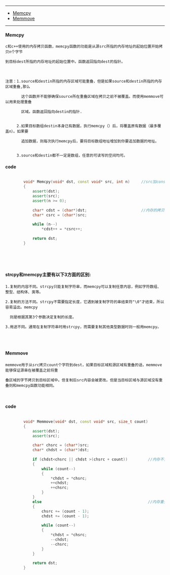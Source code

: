 ---------------------------------------

* [Memcpy](#memcpy)
* [Memmove](#memmove)

---------------------------------------



#### Memcpy

	c和c++使用的内存拷贝函数，memcpy函数的功能是从源src所指的内存地址的起始位置开始拷贝n个字节
	
	到目标dest所指的内存地址的起始位置中。函数返回指向dest的指针。
	
<br>

	注意：1.source和destin所指的内存区域可能重叠，但是如果source和destin所指的内存区域重叠,那么
		  
		   这个函数并不能够确保source所在重叠区域在拷贝之前不被覆盖。而使用memmove可以用来处理重叠
		 
		   区域。函数返回指向destin的指针.
		 
		 
		 2.如果目标数组destin本身已有数据，执行memcpy（）后，将覆盖原有数据（最多覆盖n）。如果要
		 
		   追加数据，则每次执行memcpy后，要将目标数组地址增加到你要追加数据的地址。
		 
		  
		 3.source和destin都不一定是数组，任意的可读写的空间均可。
		  

#### code

```cpp

		void* Memcpy(void* dst, const void* src, int n)     //src加const,只读，防止被意外修改，
		{
			assert(dst);
			assert(src);
			assert(n >= 0);
		
			char* cdst = (char*)dst;                        //内存的拷贝是一个字节一个字节的拷贝
			char* csrc = (char*)src;
		
			while (n--)
				*cdst++ = *csrc++;
		
			return dst;
		}
		
		
```

<br>

#### strcpy和memcpy主要有以下3方面的区别:

	1.复制的内容不同。strcpy只能复制字符串，而memcpy可以复制任意内容，例如字符数组、整型、结构体、类等。
	
	2.复制的方法不同。strcpy不需要指定长度，它遇到被复制字符的串结束符"\0"才结束，所以容易溢出。memcpy
	
	  则是根据其第3个参数决定复制的长度。
	 
	3.用途不同。通常在复制字符串时用strcpy，而需要复制其他类型数据时则一般用memcpy。
	
	
<br>
<br>

#### Memmove

	memmove用于从src拷贝count个字符到dest，如果目标区域和源区域有重叠的话，memmove能够保证源串在被覆盖之前将重
	
	叠区域的字节拷贝到目标区域中。但复制后src内容会被更改。但是当目标区域与源区域没有重叠则和memcpy函数功能相同。
	

<br>


#### code

```cpp

		void* Memmove(void* dst, const void* src, size_t count)
		{
			assert(dst);
			assert(src);
		
			char* chsrc = (char*)src;
			char* chdst = (char*)dst;
		
			if (chdst<chsrc || chdst >(chsrc + count))         //内存不重叠的情况，从前往后，从后往前后可以
			{
				while (count--)
				{
					*chdst = *chsrc;
					++chdst;
					++chsrc;
				}
			}
			else                                               //内存重叠时，从后往前拷贝
			{
				chsrc += (count - 1);
				chdst += (count - 1);
		
				while (count--)
				{
					*chdst = *chsrc;
					--chdst;
					--chsrc;
				}
			}
		
			return dst;
		}
		
		
		
```



